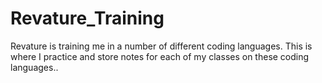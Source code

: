 # Revature_Training
Revature is training me in a number of different coding languages. This is where I practice and store notes for each of my classes on these coding languages..
